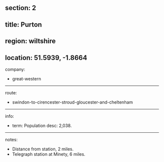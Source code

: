 section: 2
----
title: Purton
----
region: wiltshire
----
location: 51.5939, -1.8664
----
company:
- great-western
----
route:
- swindon-to-cirencester-stroud-gloucester-and-cheltenham
----
info:
- term: Population
  desc: 2,038.
----
notes:
- Distance from station, 2 miles.
- Telegraph station at Minety, 6 miles.
